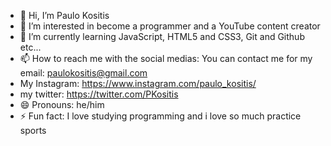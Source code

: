 - 👋 Hi, I’m Paulo Kositis
- 👀 I’m interested in become a programmer and a YouTube content creator 
- 🌱 I’m currently learning JavaScript, HTML5 and CSS3, Git and Github etc...
- 📫 How to reach me with the social medias: You can contact me for my email: paulokositis@gmail.com
- My Instagram: https://www.instagram.com/paulo_kositis/
- my twitter:  https://twitter.com/PKositis
- 😄 Pronouns: he/him
- ⚡ Fun fact: I love studying programming and i love so much practice sports 



<!---
PauloCoxinha/PauloCoxinha is a ✨ special ✨ repository because its `README.md` (this file) appears on your GitHub profile.
You can click the Preview link to take a look at your changes.
--->
